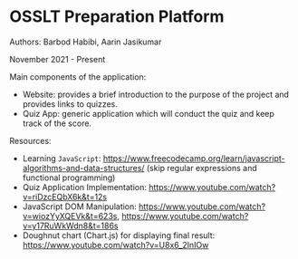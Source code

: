 # OSSLT Preparation Platform

Authors: Barbod Habibi, Aarin Jasikumar

November 2021 - Present

Main components of the application:

- Website: provides a brief introduction to the purpose of the project and provides links to quizzes.
- Quiz App: generic application which will conduct the quiz and keep track of the score.

Resources:

- Learning `JavaScript`: https://www.freecodecamp.org/learn/javascript-algorithms-and-data-structures/ (skip regular expressions and functional programming)
- Quiz Application Implementation: https://www.youtube.com/watch?v=riDzcEQbX6k&t=12s
- JavaScript DOM Manipulation: https://www.youtube.com/watch?v=wiozYyXQEVk&t=623s, https://www.youtube.com/watch?v=y17RuWkWdn8&t=186s
- Doughnut chart (Chart.js) for displaying final result: https://www.youtube.com/watch?v=U8x6_2InIOw
